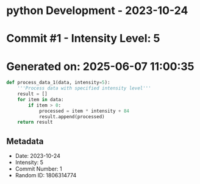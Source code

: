 ﻿# python Development - 2023-10-24
# Commit #1 - Intensity Level: 5
# Generated on: 2025-06-07 11:00:35
```python
def process_data_1(data, intensity=5):
    '''Process data with specified intensity level'''
    result = []
    for item in data:
        if item > 0:
            processed = item * intensity + 84
            result.append(processed)
    return result
```
## Metadata
- Date: 2023-10-24
- Intensity: 5
- Commit Number: 1
- Random ID: 1806314774
